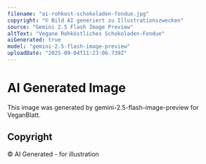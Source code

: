 ```yaml
---
filename: "ai-rohkost-schokoladen-fondue.jpg"
copyright: "© Bild AI generiert zu Illustrationszwecken"
source: "Gemini 2.5 Flash Image Preview"
altText: "Vegane Rohköstliches Schokoladen-Fondue"
aiGenerated: true
model: "gemini-2.5-flash-image-preview"
uploadDate: "2025-09-04T11:23:06.739Z"
---
```


# AI Generated Image

This image was generated by gemini-2.5-flash-image-preview for VeganBlatt.

## Copyright
© AI Generated - for illustration
